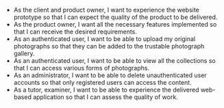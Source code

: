 - As the client and product owner, I want to experience the website prototype so that I can expect the quality of the product to be delivered.
- As the product owner, I want all the necessary features implemented so that I can receive the desired requirements.
- As an authenticated user, I want to be able to upload my original photographs so that they can be added to the trustable photograph gallery.
- As an authenticated user, I want to be able to view all the collections so that I can access various forms of photographs.
- As an administrator, I want to be able to delete unauthenticated user accounts so that only registered users can access the content.
- As a tutor, examiner, I want to be able to experience the delivered web-based application so that I can assess the quality of work.
